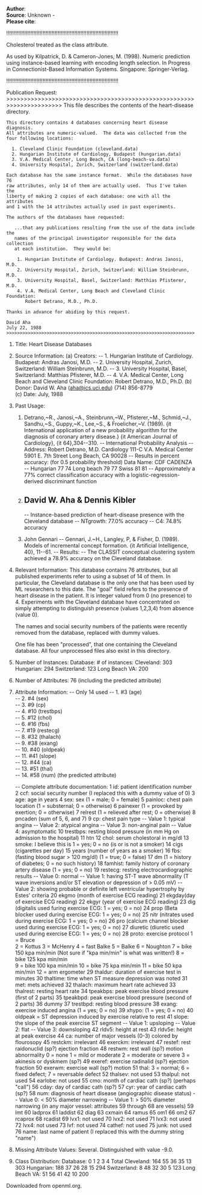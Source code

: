 **Author**:   
**Source**: Unknown -   
**Please cite**:   

!!!!!!!!!!!!!!!!!!!!!!!!!!!!!!!!!!!!!!!!!!!!!!!!!!!!!!!!!!!!!!!!!!!!!!!!!!

 Cholesterol treated as the class attribute.

 As used by Kilpatrick, D. & Cameron-Jones, M. (1998). Numeric prediction
 using instance-based learning with encoding length selection. In Progress
 in Connectionist-Based Information Systems. Singapore: Springer-Verlag.

 !!!!!!!!!!!!!!!!!!!!!!!!!!!!!!!!!!!!!!!!!!!!!!!!!!!!!!!!!!!!!!!!!!!!!!!!!!

 Publication Request: 
    >>>>>>>>>>>>>>>>>>>>>>>>>>>>>>>>>>>>>>>>>>>>>>>>>>>>>>>>>>>>>>>>>>>>>>
    This file describes the contents of the heart-disease directory.
 
    This directory contains 4 databases concerning heart disease diagnosis.
    All attributes are numeric-valued.  The data was collected from the
    four following locations:
 
      1. Cleveland Clinic Foundation (cleveland.data)
      2. Hungarian Institute of Cardiology, Budapest (hungarian.data)
      3. V.A. Medical Center, Long Beach, CA (long-beach-va.data)
      4. University Hospital, Zurich, Switzerland (switzerland.data)
 
    Each database has the same instance format.  While the databases have 76
    raw attributes, only 14 of them are actually used.  Thus I've taken the
    liberty of making 2 copies of each database: one with all the attributes
    and 1 with the 14 attributes actually used in past experiments.
 
    The authors of the databases have requested:
 
       ...that any publications resulting from the use of the data include the 
       names of the principal investigator responsible for the data collection
       at each institution.  They would be:
 
        1. Hungarian Institute of Cardiology. Budapest: Andras Janosi, M.D.
        2. University Hospital, Zurich, Switzerland: William Steinbrunn, M.D.
        3. University Hospital, Basel, Switzerland: Matthias Pfisterer, M.D.
        4. V.A. Medical Center, Long Beach and Cleveland Clinic Foundation:
           Robert Detrano, M.D., Ph.D.
 
    Thanks in advance for abiding by this request.
 
    David Aha
    July 22, 1988
    >>>>>>>>>>>>>>>>>>>>>>>>>>>>>>>>>>>>>>>>>>>>>>>>>>>>>>>>>>>>>>>>>>>>>>
 
 1. Title: Heart Disease Databases
 
 2. Source Information:
    (a) Creators: 
        -- 1. Hungarian Institute of Cardiology. Budapest: Andras Janosi, M.D.
        -- 2. University Hospital, Zurich, Switzerland: William Steinbrunn, M.D.
        -- 3. University Hospital, Basel, Switzerland: Matthias Pfisterer, M.D.
        -- 4. V.A. Medical Center, Long Beach and Cleveland Clinic Foundation:
              Robert Detrano, M.D., Ph.D.
    (b) Donor: David W. Aha (aha@ics.uci.edu) (714) 856-8779   
    (c) Date: July, 1988
 
 3. Past Usage:
     1. Detrano,~R., Janosi,~A., Steinbrunn,~W., Pfisterer,~M., Schmid,~J.,
        Sandhu,~S., Guppy,~K., Lee,~S., & Froelicher,~V. (1989).  {it 
        International application of a new probability algorithm for the 
        diagnosis of coronary artery disease.}  {it American Journal of 
        Cardiology}, {it 64},304--310.
        -- International Probability Analysis 
        -- Address: Robert Detrano, M.D.
                    Cardiology 111-C
                    V.A. Medical Center
                    5901 E. 7th Street
                    Long Beach, CA 90028
        -- Results in percent accuracy: (for 0.5 probability threshold)
              Data Name:  CDF    CADENZA
           -- Hungarian   77     74
              Long beach  79     77
              Swiss       81     81
           -- Approximately a 77% correct classification accuracy with a
              logistic-regression-derived discriminant function
     2. David W. Aha & Dennis Kibler
        -- 
           
           
           -- Instance-based prediction of heart-disease presence with the 
              Cleveland database
              -- NTgrowth: 77.0% accuracy
              --       C4: 74.8% accuracy
     3. John Gennari
        -- Gennari, J.~H., Langley, P, & Fisher, D. (1989). Models of
           incremental concept formation. {it Artificial Intelligence, 40},
           11--61.
        -- Results: 
           -- The CLASSIT conceptual clustering system achieved a 78.9% accuracy
              on the Cleveland database.
 
 4. Relevant Information:
      This database contains 76 attributes, but all published experiments
      refer to using a subset of 14 of them.  In particular, the Cleveland
      database is the only one that has been used by ML researchers to 
      this date.  The "goal" field refers to the presence of heart disease
      in the patient.  It is integer valued from 0 (no presence) to 4.
      Experiments with the Cleveland database have concentrated on simply
      attempting to distinguish presence (values 1,2,3,4) from absence (value
      0).  
    
      The names and social security numbers of the patients were recently 
      removed from the database, replaced with dummy values.
 
      One file has been "processed", that one containing the Cleveland 
      database.  All four unprocessed files also exist in this directory.
     
 5. Number of Instances: 
         Database:    # of instances:
           Cleveland: 303
           Hungarian: 294
         Switzerland: 123
       Long Beach VA: 200
 
 6. Number of Attributes: 76 (including the predicted attribute)
 
 7. Attribute Information:
    -- Only 14 used
       -- 1. #3  (age)       
       -- 2. #4  (sex)       
       -- 3. #9  (cp)        
       -- 4. #10 (trestbps)  
       -- 5. #12 (chol)      
       -- 6. #16 (fbs)       
       -- 7. #19 (restecg)   
       -- 8. #32 (thalach)   
       -- 9. #38 (exang)     
       -- 10. #40 (oldpeak)   
       -- 11. #41 (slope)     
       -- 12. #44 (ca)        
       -- 13. #51 (thal)      
       -- 14. #58 (num)       (the predicted attribute)
 
    -- Complete attribute documentation:
       1 id: patient identification number
       2 ccf: social security number (I replaced this with a dummy value of 0)
       3 age: age in years
       4 sex: sex (1 = male; 0 = female)
       5 painloc: chest pain location (1 = substernal; 0 = otherwise)
       6 painexer (1 = provoked by exertion; 0 = otherwise)
       7 relrest (1 = relieved after rest; 0 = otherwise)
       8 pncaden (sum of 5, 6, and 7)
       9 cp: chest pain type
         -- Value 1: typical angina
         -- Value 2: atypical angina
         -- Value 3: non-anginal pain
         -- Value 4: asymptomatic
      10 trestbps: resting blood pressure (in mm Hg on admission to the 
         hospital)
      11 htn
      12 chol: serum cholestoral in mg/dl
      13 smoke: I believe this is 1 = yes; 0 = no (is or is not a smoker)
      14 cigs (cigarettes per day)
      15 years (number of years as a smoker)
      16 fbs: (fasting blood sugar > 120 mg/dl)  (1 = true; 0 = false)
      17 dm (1 = history of diabetes; 0 = no such history)
      18 famhist: family history of coronary artery disease (1 = yes; 0 = no)
      19 restecg: resting electrocardiographic results
         -- Value 0: normal
         -- Value 1: having ST-T wave abnormality (T wave inversions and/or ST 
                     elevation or depression of > 0.05 mV)
         -- Value 2: showing probable or definite left ventricular hypertrophy
                     by Estes' criteria
      20 ekgmo (month of exercise ECG reading)
      21 ekgday(day of exercise ECG reading)
      22 ekgyr (year of exercise ECG reading)
      23 dig (digitalis used furing exercise ECG: 1 = yes; 0 = no)
      24 prop (Beta blocker used during exercise ECG: 1 = yes; 0 = no)
      25 nitr (nitrates used during exercise ECG: 1 = yes; 0 = no)
      26 pro (calcium channel blocker used during exercise ECG: 1 = yes; 0 = no)
      27 diuretic (diuretic used used during exercise ECG: 1 = yes; 0 = no)
      28 proto: exercise protocol
           1 = Bruce     
           2 = Kottus
           3 = McHenry
           4 = fast Balke
           5 = Balke
           6 = Noughton 
           7 = bike 150 kpa min/min  (Not sure if "kpa min/min" is what was 
               written!)
           8 = bike 125 kpa min/min  
           9 = bike 100 kpa min/min
          10 = bike 75 kpa min/min
          11 = bike 50 kpa min/min
          12 = arm ergometer
      29 thaldur: duration of exercise test in minutes
      30 thaltime: time when ST measure depression was noted
      31 met: mets achieved
      32 thalach: maximum heart rate achieved
      33 thalrest: resting heart rate
      34 tpeakbps: peak exercise blood pressure (first of 2 parts)
      35 tpeakbpd: peak exercise blood pressure (second of 2 parts)
      36 dummy
      37 trestbpd: resting blood pressure
      38 exang: exercise induced angina (1 = yes; 0 = no)
      39 xhypo: (1 = yes; 0 = no)
      40 oldpeak = ST depression induced by exercise relative to rest
      41 slope: the slope of the peak exercise ST segment
         -- Value 1: upsloping
         -- Value 2: flat
         -- Value 3: downsloping
      42 rldv5: height at rest
      43 rldv5e: height at peak exercise
      44 ca: number of major vessels (0-3) colored by flourosopy
      45 restckm: irrelevant
      46 exerckm: irrelevant
      47 restef: rest raidonuclid (sp?) ejection fraction
      48 restwm: rest wall (sp?) motion abnormality
         0 = none
         1 = mild or moderate
         2 = moderate or severe
         3 = akinesis or dyskmem (sp?)
      49 exeref: exercise radinalid (sp?) ejection fraction
      50 exerwm: exercise wall (sp?) motion 
      51 thal: 3 = normal; 6 = fixed defect; 7 = reversable defect
      52 thalsev: not used
      53 thalpul: not used
      54 earlobe: not used
      55 cmo: month of cardiac cath (sp?)  (perhaps "call")
      56 cday: day of cardiac cath (sp?)
      57 cyr: year of cardiac cath (sp?)
      58 num: diagnosis of heart disease (angiographic disease status)
         -- Value 0: < 50% diameter narrowing
         -- Value 1: > 50% diameter narrowing
         (in any major vessel: attributes 59 through 68 are vessels)
      59 lmt
      60 ladprox
      61 laddist
      62 diag
      63 cxmain
      64 ramus
      65 om1
      66 om2
      67 rcaprox
      68 rcadist
      69 lvx1: not used
      70 lvx2: not used
      71 lvx3: not used
      72 lvx4: not used
      73 lvf: not used
      74 cathef: not used
      75 junk: not used
      76 name: last name of patient 
         (I replaced this with the dummy string "name")
 
 9. Missing Attribute Values: Several.  Distinguished with value -9.0.
 
 10. Class Distribution:
         Database:      0   1   2   3   4 Total
           Cleveland: 164  55  36  35  13   303
           Hungarian: 188  37  26  28  15   294
         Switzerland:   8  48  32  30   5   123
       Long Beach VA:  51  56  41  42  10   200

Downloaded from openml.org.